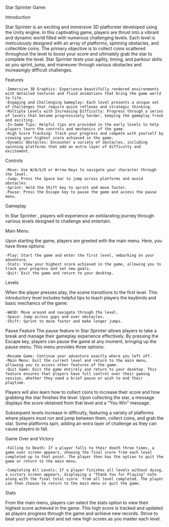 Star  Sprinter Game:



Introduction

Star Sprinter  is an exciting and immersive 3D platformer developed using the Unity engine. In this captivating game, players are thrust into a vibrant and dynamic world filled with numerous challenging levels. Each level is meticulously designed with an array of platforms, spinning obstacles, and collectible coins. The primary objective is to collect coins scattered throughout the level to boost your score and ultimately grab the star to complete the level. Star Sprinter  tests your agility, timing, and parkour skills as you sprint, jump, and maneuver through various obstacles and increasingly difficult challenges.

Features

    -Immersive 3D Graphics: Experience beautifully rendered environments with detailed textures and fluid animations that bring the game world to life.
    -Engaging and Challenging Gameplay: Each level presents a unique set of challenges that require quick reflexes and strategic thinking.
    -Multiple Levels with Increasing Difficulty: Progress through a series of levels that become progressively harder, keeping the gameplay fresh and exciting.
    -In-Game Tips: Helpful tips are provided in the early levels to help players learn the controls and mechanics of the game.
    -High Score Tracking: Track your progress and compete with yourself by viewing your highest score achieved in the game.
    -Dynamic Obstacles: Encounter a variety of obstacles, including spinning platforms that add an extra layer of difficulty and excitement.



Controls

    -Move: Use W/A/S/D or Arrow Keys to navigate your character through the level.
    -Jump: Press the Space bar to jump across platforms and avoid obstacles.
    -Sprint: Hold the Shift key to sprint and move faster.
    -Pause: Press the Escape key to pause the game and access the pause menu.

Gameplay

In Star Sprinter , players will experience an exhilarating journey through various levels designed to challenge and entertain.


Main Menu

Upon starting the game, players are greeted with the main menu. Here, you have three options:

    -Play: Start the game and enter the first level, embarking on your adventure.
    -Stats: View your highest score achieved in the game, allowing you to track your progress and set new goals.
    -Quit: Exit the game and return to your desktop.


Levels

When the player presses play, the scene transitions to the first level. This introductory level includes helpful tips to teach players the keybinds and basic mechanics of the game:

    -WASD: Move around and navigate through the level.
    -Space: Jump across gaps and over obstacles.
    -Shift: Sprint to move faster and make longer jumps.

Pause Feature
The pause feature in Star Sprinter allows players to take a break and manage their gameplay experience effectively. By pressing the Escape key, players can pause the game at any moment, bringing up the pause menu. This menu provides three options:

    -Resume Game: Continue your adventure exactly where you left off.
    -Main Menu: Exit the current level and return to the main menu, allowing you to access other features of the game.
    -Quit Game: Exit the game entirely and return to your desktop. This feature ensures that players have full control over their gaming session, whether they need a brief pause or wish to end their playtime.

Players will also learn how to collect coins to increase their score and how grabbing the star finishes the level. Upon collecting the star, a message displays the score obtained from that level and a "You Win" message.

Subsequent levels increase in difficulty, featuring a variety of platforms where players must run and jump between them, collect coins, and grab the star. Some platforms spin, adding an extra layer of challenge as they can cause players to fall.

Game Over and Victory

    -Falling to Death: If a player falls to their death three times, a game over screen appears, showing the final score from each level completed up to that point. The player then has the option to quit the game or return to the main menu.

    -Completing All Levels: If a player finishes all levels without dying, a victory screen appears, displaying a "Thank You for Playing" note along with the final total score  from all level completed. The player can then choose to return to the main menu or quit the game.
Stats

From the main menu, players can select the stats option to view their highest score achieved in the game. This high score is tracked and updated as players progress through the game and achieve new records. Strive to beat your personal best and set new high scores as you master each level.